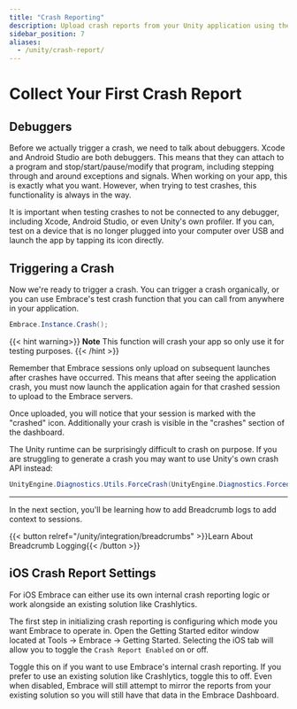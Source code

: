 ```yaml
---
title: "Crash Reporting"
description: Upload crash reports from your Unity application using the Embrace SDK
sidebar_position: 7
aliases:
  - /unity/crash-report/
---
```


# Collect Your First Crash Report 

## Debuggers

Before we actually trigger a crash, we need to talk about debuggers. Xcode and Android Studio are both debuggers. This means that they can attach to a program and stop/start/pause/modify that program, including stepping through and around exceptions and signals. When working on your app, this is exactly what you want. However, when trying to test crashes, this functionality is always in the way.

It is important when testing crashes to not be connected to any debugger, including Xcode, Android Studio, or even Unity's own profiler. If you can, test on a device that is no longer plugged into your computer over USB and launch the app by tapping its icon directly.

## Triggering a Crash

Now we're ready to trigger a crash. You can trigger a crash organically, or you can use Embrace's test crash function that you can call from anywhere in your application.

```C#
Embrace.Instance.Crash();
```

{{< hint warning>}}
**Note** This function will crash your app so only use it for testing purposes.
{{< /hint >}}

Remember that Embrace sessions only upload on subsequent launches after crashes have occurred.
This means that after seeing the application crash, you must now launch the application again for that crashed session to upload to the Embrace servers.

Once uploaded, you will notice that your session is marked with the "crashed" icon. Additionally your crash is visible in the "crashes" section of the dashboard.

The Unity runtime can be surprisingly difficult to crash on purpose. If you are struggling to generate a crash you may want to use Unity's own crash API instead:

```C#
UnityEngine.Diagnostics.Utils.ForceCrash(UnityEngine.Diagnostics.ForcedCrashCategory.Abort);
```

---

In the next section, you'll be learning how to add Breadcrumb logs to add context to sessions. 

{{< button relref="/unity/integration/breadcrumbs" >}}Learn About Breadcrumb Logging{{< /button >}}

## iOS Crash Report Settings
For iOS Embrace can either use its own internal crash reporting logic or work alongside an existing solution like Crashlytics.

The first step in initializing crash reporting is configuring which mode you want Embrace to operate in.
Open the Getting Started editor window located at Tools -> Embrace -> Getting Started. Selecting the iOS tab will allow you to toggle the `Crash Report Enabled` on or off.

Toggle this on if you want to use Embrace's internal crash reporting.
If you prefer to use an existing solution like Crashlytics, toggle this to off.
Even when disabled, Embrace will still attempt to mirror the reports from your existing solution so you will still have that data in the Embrace Dashboard.
